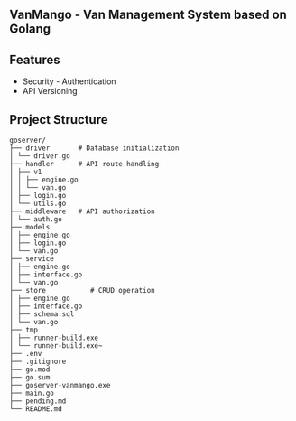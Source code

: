 ## VanMango - Van Management System based on Golang

## Features

- Security - Authentication
- API Versioning

## Project Structure

```
goserver/
├── driver       # Database initialization
│ └── driver.go
├── handler      # API route handling
│ ├── v1
│ │ ├── engine.go
│ │ └── van.go
│ ├── login.go
│ └── utils.go
├── middleware   # API authorization
│ └── auth.go
├── models
│ ├── engine.go
│ ├── login.go
│ └── van.go
├── service
│ ├── engine.go
│ ├── interface.go
│ └── van.go
├── store           # CRUD operation
│ ├── engine.go
│ ├── interface.go
│ ├── schema.sql
│ └── van.go
├── tmp
│ ├── runner-build.exe
│ └── runner-build.exe~
├── .env
├── .gitignore
├── go.mod
├── go.sum
├── goserver-vanmango.exe
├── main.go
├── pending.md
└── README.md
```

